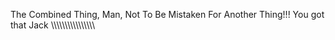 The Combined Thing, Man, Not To Be Mistaken For Another Thing!!! You got that Jack \\\\\\\\\\\\\\\\\\\\\\\\\\\\\\\
